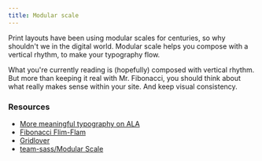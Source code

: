 ```yaml
---
title: Modular scale
---
```


Print layouts have been using modular scales for centuries, so why shouldn't we in the digital world. Modular scale helps you compose with a vertical rhythm, to make your typography flow.

What you're currently reading is (hopefully) composed with vertical rhythm. But more than keeping it real with Mr. Fibonacci, you should think about what really makes sense within your site. And keep visual consistency.

### Resources

- [More meaningful typography on ALA](http://alistapart.com/article/more-meaningful-typography)
- [Fibonacci Flim-Flam](http://www.lhup.edu/~dsimanek/pseudo/fibonacc.htm)
- [Gridlover](http://www.gridlover.net/)
- [team-sass/Modular Scale](https://github.com/Team-Sass/modular-scale)
